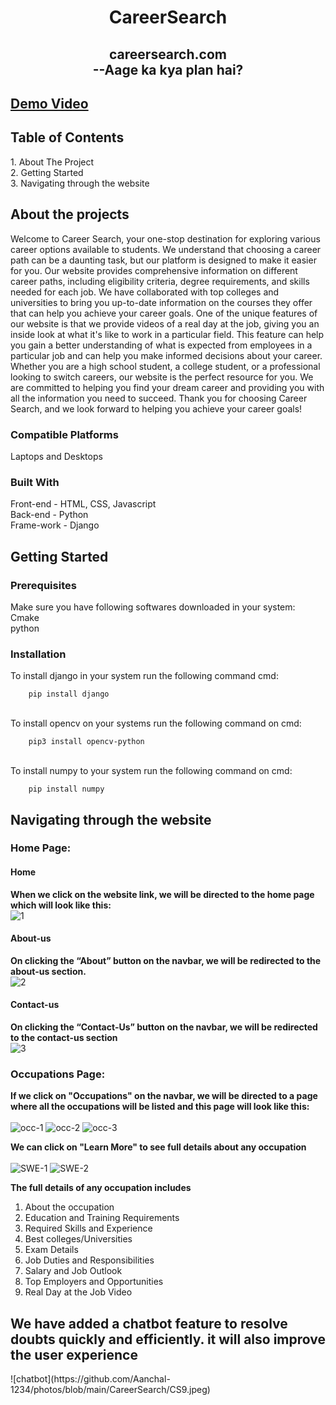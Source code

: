 <h1 align="center">CareerSearch</h1>

<h2 align="center">  careersearch.com<br> --Aage ka kya plan hai? <br></h2>

## [Demo Video](https://drive.google.com/file/d/1gcXkQ3xwLII3GP2bdWbmIk8QyQ0zjAJL/view?usp=sharing)

<h2>Table of Contents</h2>
  1. About The Project<br>
  2. Getting Started<br>
  3. Navigating through the website<br>

<h2>About the projects</h2>
Welcome to Career Search, your one-stop destination for exploring various career options available to students.
We understand that choosing a career path can be a daunting task, but our platform is designed to make it easier for you.
Our website provides comprehensive information on different career paths, including eligibility criteria, degree requirements, and skills needed for each job. We have collaborated with top colleges and universities to bring you up-to-date information on the courses they offer that can help you achieve your career goals.
One of the unique features of our website is that we provide videos of a real day at the job, giving you an inside look at what it's like to work in a particular field. This feature can help you gain a better understanding of what is expected from employees in a particular job and can help you make informed decisions about your career.
Whether you are a high school student, a college student, or a professional looking to switch careers, our website is the perfect resource for you. We are committed to helping you find your dream career and providing you with all the information you need to succeed.
Thank you for choosing Career Search, and we look forward to helping you achieve your career goals!

### **Compatible Platforms**
Laptops and Desktops

### **Built With**
Front-end - HTML, CSS, Javascript<br>
Back-end - Python<br>
Frame-work - Django<br>

<h2>Getting Started</h2>

### **Prerequisites**

Make sure you have following softwares downloaded in your system:
<br>Cmake
<br>python

### **Installation**

To install django in your system run the following command cmd:

        pip install django

<br>To install opencv on your systems run the following command on cmd:

        pip3 install opencv-python

<br>To install numpy to your system run the following command on cmd:

        pip install numpy


<h2>Navigating through the website</h2>

### **Home Page:**

#### **Home**

**When we click on the website link, we will be directed to the home page which will look like this:**<br>
![1](https://github.com/Aanchal-1234/photos/blob/main/CareerSearch/CS1.png)


#### **About-us**

**On clicking the “About” button on the navbar, we will be redirected to the about-us section.**<br>
![2](https://github.com/Aanchal-1234/photos/blob/main/CareerSearch/CS2.png)

#### **Contact-us**

**On clicking the “Contact-Us” button on the navbar, we will be redirected to the contact-us section** <br>
![3](https://github.com/Aanchal-1234/photos/blob/main/CareerSearch/CS3.png)

### **Occupations Page:**

**If we click on "Occupations" on the navbar, we will be directed to a page where all the occupations will be listed and this page will look like this:**
<br><br>
![occ-1](https://github.com/Aanchal-1234/photos/blob/main/CareerSearch/CS4.png)
![occ-2](https://github.com/Aanchal-1234/photos/blob/main/CareerSearch/CS5.png)
![occ-3](https://github.com/Aanchal-1234/photos/blob/main/CareerSearch/CS6.png)

**We can click on "Learn More" to see full details about any occupation**<br><br>
![SWE-1](https://github.com/Aanchal-1234/photos/blob/main/CareerSearch/CS7.png)
![SWE-2](https://github.com/Aanchal-1234/photos/blob/main/CareerSearch/CS8.png)

**The full details of any occupation includes**
  1. About the occupation 
  2. Education and Training Requirements
  3. Required Skills and Experience
  4. Best colleges/Universities
  5. Exam Details
  6. Job Duties and Responsibilities
  7. Salary and Job Outlook
  8. Top Employers and Opportunities
  9. Real Day at the Job Video

<h2>We have added a chatbot feature to resolve doubts quickly and efficiently. it will also improve the user experience</h2>
![chatbot](https://github.com/Aanchal-1234/photos/blob/main/CareerSearch/CS9.jpeg)
